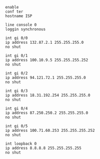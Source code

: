 ```shell
enable
conf ter
hostname ISP
```
```shell
line console 0
loggin synchronous
```
```shell
int gi 0/0
ip address 132.87.2.1 255.255.255.0
no shut
```
```shell
int gi 0/1
ip address 100.10.9.5 255.255.255.252
no shut
```
```shell
int gi 0/2
ip address 94.121.72.1 255.255.255.0
no shut
```
```shell
int gi 0/3
ip address 18.31.192.254 255.255.255.0
no shut
```
```shell
int gi 0/4
ip address 87.250.250.2 255.255.255.0
no shut
```
```shell
int gi 0/5
ip address 100.71.60.253 255.255.255.252
no shut
```
```shell
int loopback 0
ip address 8.8.8.8 255.255.255.255
no shut
```

